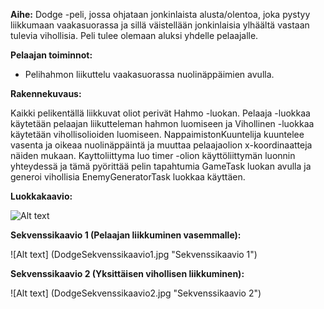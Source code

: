 **Aihe:** Dodge -peli, jossa ohjataan jonkinlaista alusta/olentoa, joka pystyy liikkumaan vaakasuorassa ja sillä väistellään jonkinlaisia ylhäältä vastaan tulevia vihollisia. Peli tulee olemaan aluksi yhdelle pelaajalle. 

**Pelaajan toiminnot:**

* Pelihahmon liikuttelu vaakasuorassa nuolinäppäimien avulla.

**Rakennekuvaus:**

Kaikki pelikentällä liikkuvat oliot perivät Hahmo -luokan. 
Pelaaja -luokkaa käytetään pelaajan liikutteleman hahmon luomiseen ja 
Vihollinen -luokkaa käytetään vihollisolioiden luomiseen. NappaimistonKuuntelija
kuuntelee vasenta ja oikeaa nuolinäppäintä ja muuttaa pelaajaolion 
x-koordinaatteja näiden mukaan. Kayttoliittyma luo timer -olion käyttöliittymän
luonnin yhteydessä ja tämä  pyörittää pelin tapahtumia GameTask luokan avulla
ja generoi vihollisia EnemyGeneratorTask luokkaa käyttäen.

**Luokkakaavio:**

![Alt text](luokkakaavio.png "Luokkakaavio")

**Sekvenssikaavio 1 (Pelaajan liikkuminen vasemmalle):**

![Alt text] (DodgeSekvenssikaavio1.jpg "Sekvenssikaavio 1")

**Sekvenssikaavio 2 (Yksittäisen vihollisen liikkuminen):**

![Alt text] (DodgeSekvenssikaavio2.jpg "Sekvenssikaavio 2")



